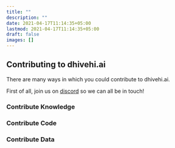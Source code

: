 ```yaml
---
title: ""
description: ""
date: 2021-04-17T11:14:35+05:00
lastmod: 2021-04-17T11:14:35+05:00
draft: false
images: []
---
```


## Contributing to dhivehi.ai

There are many ways in which you could contribute to dhivehi.ai.

First of all, join us on [discord](https://discord.gg/H54GQF4p) so we can all be in touch!

### Contribute Knowledge
### Contribute Code
### Contribute Data
